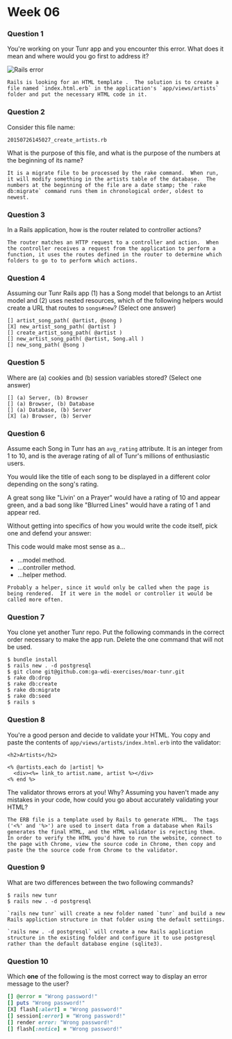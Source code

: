 # Week 06

### Question 1

You're working on your Tunr app and you encounter this error. What does it mean and where would you go first to address it?  

![Rails error](http://i.imgur.com/9NR7XNT.png)  

```text
Rails is looking for an HTML template .  The solution is to create a file named `index.html.erb` in the application's `app/views/artists` folder and put the necessary HTML code in it. 
```

### Question 2

Consider this file name:

```
20150726145027_create_artists.rb
```

What is the purpose of this file, and what is the purpose of the numbers at the beginning of its name?

```text
It is a migrate file to be processed by the rake command.  When run, it will modify something in the artists table of the database.  The numbers at the beginning of the file are a date stamp; the `rake db:migrate` command runs them in chronological order, oldest to newest.  
```

### Question 3

In a Rails application, how is the router related to controller actions?  

```text
The router matches an HTTP request to a controller and action.  When the controller receives a request from the application to perform a function, it uses the routes defined in the router to determine which folders to go to to perform which actions.  
```

### Question 4

Assuming our Tunr Rails app (1) has a Song model that belongs to an Artist model and (2) uses nested resources, which of the following helpers would create a URL that routes to `songs#new`? (Select one answer)  

```
[] artist_song_path( @artist, @song ) 
[X] new_artist_song_path( @artist )
[] create_artist_song_path( @artist )
[] new_artist_song_path( @artist, Song.all )
[] new_song_path( @song ) 
```

### Question 5

Where are (a) cookies and (b) session variables stored? (Select one answer)  

```
[] (a) Server, (b) Browser  
[] (a) Browser, (b) Database  
[] (a) Database, (b) Server  
[X] (a) Browser, (b) Server  
```

### Question 6

Assume each Song in Tunr has an `avg_rating` attribute. It is an integer from 1 to 10, and is the average rating of all of Tunr's millions of enthusiastic users.

You would like the title of each song to be displayed in a different color depending on the song's rating.

A great song like "Livin' on a Prayer" would have a rating of 10 and appear green, and a bad song like "Blurred Lines" would have a rating of 1 and appear red.

Without getting into specifics of how you would write the code itself, pick one and defend your answer:

This code would make most sense as a...
- ...model method.
- ...controller method.
- ...helper method.

```text
Probably a helper, since it would only be called when the page is being rendered.  If it were in the model or controller it would be called more often.  
```

### Question 7

You clone yet another Tunr repo. Put the following commands in the correct order necessary to make the app run. Delete the one command that will not be used.

```
$ bundle install
$ rails new . -d postgresql
$ git clone git@github.com:ga-wdi-exercises/moar-tunr.git
$ rake db:drop
$ rake db:create
$ rake db:migrate
$ rake db:seed
$ rails s

```

### Question 8

You're a good person and decide to validate your HTML. You copy and paste the contents of `app/views/artists/index.html.erb` into the validator:

```erb
<h2>Artists</h2>

<% @artists.each do |artist| %>
  <div><%= link_to artist.name, artist %></div>
<% end %>
```

The validator throws errors at you! Why? Assuming you haven't made any mistakes in your code, how could you go about accurately validating your HTML?

```
The ERB file is a template used by Rails to generate HTML.  The tags ('<%' and '%>') are used to insert data from a database when Rails generates the final HTML, and the HTML validator is rejecting them.  In order to verify the HTML you'd have to run the website, connect to the page with Chrome, view the source code in Chrome, then copy and paste the the source code from Chrome to the validator.   
```

### Question 9

What are two differences between the two following commands?

```
$ rails new tunr
$ rails new . -d postgresql
```

```
`rails new tunr` will create a new folder named `tunr` and build a new Rails appliction structure in that folder using the default settiings.  

`rails new . -d postgresql` will create a new Rails application structure in the existing folder and configure it to use postgresql rather than the default database engine (sqlite3).
```

### Question 10

Which **one** of the following is the most correct way to display an error message to the user?

```rb
[] @error = "Wrong password!"
[] puts "Wrong password!"
[X] flash[:alert] = "Wrong password!"
[] session[:error] = "Wrong password!"
[] render error: "Wrong password!"
[] flash[:notice] = "Wrong password!"
```

